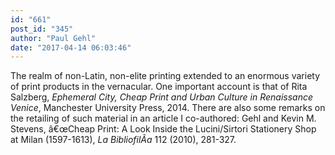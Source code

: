 ```yaml
---
id: "661"
post_id: "345"
author: "Paul Gehl"
date: "2017-04-14 06:03:46"
---
```

The realm of non-Latin, non-elite printing extended to an enormous variety of print products in the vernacular. One important account is that of Rita Salzberg, <em>Ephemeral City, Cheap Print and Urban Culture in Renaissance Venice</em>, Manchester University Press, 2014. There are also some remarks on the retailing of such material in an article I co-authored: Gehl and Kevin M. Stevens, â€œCheap Print: A Look Inside the Lucini/Sirtori Stationery Shop at Milan (1597-1613), <em>La BibliofilÃ­a</em> 112 (2010), 281-327.
